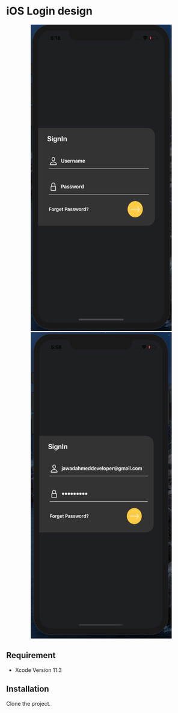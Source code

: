 # iOS Login design 
<p align="center">
    <img src="https://github.com/jawad12345A/ios_login_design/blob/master/images/screenshot_1.png?raw=true" height="812" width="375"/>
    <img src="https://github.com/jawad12345A/ios_login_design/blob/master/images/screenshot_2.png?raw=true" height="812" width="375"/>
 </p>

## Requirement 
- Xcode Version 11.3


## Installation
 Clone the project.
